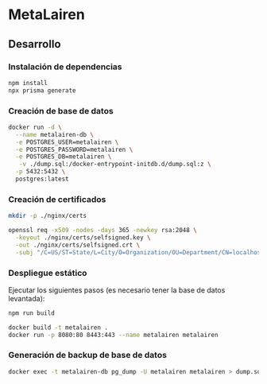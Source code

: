 # MetaLairen

## Desarrollo

### Instalación de dependencias

```bash
npm install
npx prisma generate
```

### Creación de base de datos

```bash
docker run -d \
  --name metalairen-db \
  -e POSTGRES_USER=metalairen \
  -e POSTGRES_PASSWORD=metalairen \
  -e POSTGRES_DB=metalairen \
   -v ./dump.sql:/docker-entrypoint-initdb.d/dump.sql:z \
  -p 5432:5432 \
  postgres:latest
```

### Creación de certificados

```bash
mkdir -p ./nginx/certs

openssl req -x509 -nodes -days 365 -newkey rsa:2048 \
  -keyout ./nginx/certs/selfsigned.key \
  -out ./nginx/certs/selfsigned.crt \
  -subj "/C=US/ST=State/L=City/O=Organization/OU=Department/CN=localhost"
```

### Despliegue estático

Ejecutar los siguientes pasos (es necesario tener la base de datos levantada):

```bash
npm run build

docker build -t metalairen .
docker run -p 8080:80 8443:443 --name metalairen metalairen
```

### Generación de backup de base de datos

```bash
docker exec -t metalairen-db pg_dump -U metalairen metalairen > dump.sql
```